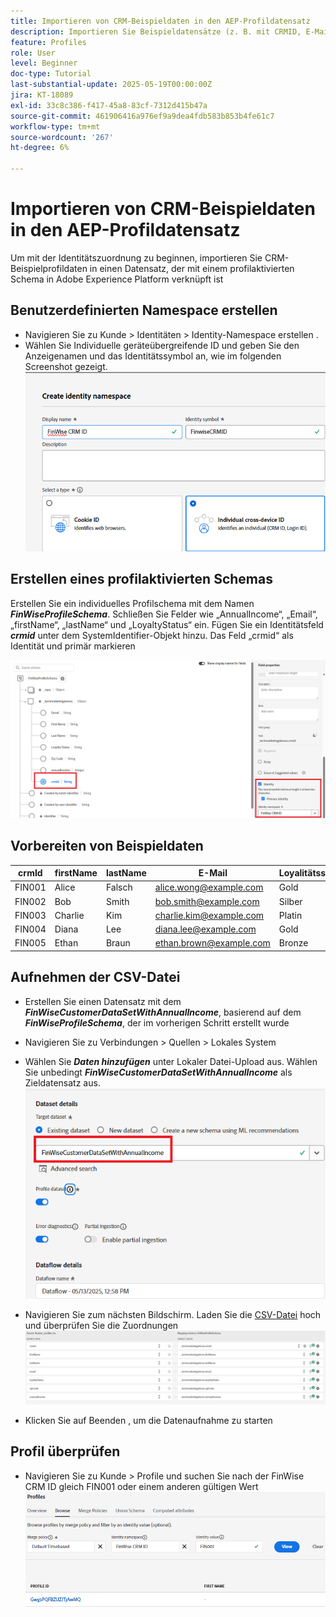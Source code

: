 ```yaml
---
title: Importieren von CRM-Beispieldaten in den AEP-Profildatensatz
description: Importieren Sie Beispieldatensätze (z. B. mit CRMID, E-Mail, Einkommen, Postleitzahl), um zu überprüfen, ob AEP diese Profile anhand freigegebener Kennungen wie ECID korrekt mit anonymen Web-Besuchern verknüpfen kann.
feature: Profiles
role: User
level: Beginner
doc-type: Tutorial
last-substantial-update: 2025-05-19T00:00:00Z
jira: KT-18089
exl-id: 33c8c386-f417-45a8-83cf-7312d415b47a
source-git-commit: 461906416a976ef9a9dea4fdb583b853b4fe61c7
workflow-type: tm+mt
source-wordcount: '267'
ht-degree: 6%

---
```


# Importieren von CRM-Beispieldaten in den AEP-Profildatensatz

Um mit der Identitätszuordnung zu beginnen, importieren Sie CRM-Beispielprofildaten in einen Datensatz, der mit einem profilaktivierten Schema in Adobe Experience Platform verknüpft ist

## Benutzerdefinierten Namespace erstellen

* Navigieren Sie zu Kunde > Identitäten > Identity-Namespace erstellen .
* Wählen Sie Individuelle geräteübergreifende ID und geben Sie den Anzeigenamen und das Identitätssymbol an, wie im folgenden Screenshot gezeigt.
  ![custom-namespace](assets/custom-namespace.png)

## Erstellen eines profilaktivierten Schemas

Erstellen Sie ein individuelles Profilschema mit dem Namen **_FinWiseProfileSchema_**. Schließen Sie Felder wie „AnnualIncome“, „Email“, „firstName“, „lastName“ und „LoyaltyStatus“ ein.
Fügen Sie ein Identitätsfeld **_crmid_** unter dem SystemIdentifier-Objekt hinzu. Das Feld „crmid“ als Identität und primär markieren


![profile-schema](assets/finwise-profile-schema.png)

## Vorbereiten von Beispieldaten

| crmId | firstName | lastName | E-Mail | Loyalitätsstatus | Postleitzahl | Jahreseinkommen |
|--------|-----------|----------|-------------------------|---------------|---------|--------------|
| FIN001 | Alice | Falsch | alice.wong@example.com | Gold | 92128 | 120000 |
| FIN002 | Bob | Smith | bob.smith@example.com | Silber | 92126 | 85000 |
| FIN003 | Charlie | Kim | charlie.kim@example.com | Platin | 60614 | 175000 |
| FIN004 | Diana | Lee | diana.lee@example.com | Gold | 30303 | 98000 |
| FIN005 | Ethan | Braun | ethan.brown@example.com | Bronze | 75201 | 60000 |

## Aufnehmen der CSV-Datei

* Erstellen Sie einen Datensatz mit dem **_FinWiseCustomerDataSetWithAnnualIncome_**, basierend auf dem **_FinWiseProfileSchema_**, der im vorherigen Schritt erstellt wurde

* Navigieren Sie zu Verbindungen > Quellen > Lokales System
* Wählen Sie **_Daten hinzufügen_** unter Lokaler Datei-Upload aus. Wählen Sie unbedingt _**FinWiseCustomerDataSetWithAnnualIncome**_ als Zieldatensatz aus.
  ![ingest-csv](assets/ingest-csv-into-dataset.png)
* Navigieren Sie zum nächsten Bildschirm. Laden Sie die [CSV-Datei](assets/finwise_profiles.csv) hoch und überprüfen Sie die Zuordnungen
  ![Zuordnungen](assets/mappings.png)

* Klicken Sie auf Beenden , um die Datenaufnahme zu starten

## Profil überprüfen

* Navigieren Sie zu Kunde > Profile und suchen Sie nach der FinWise CRM ID gleich FIN001 oder einem anderen gültigen Wert
  ![verify-profile](assets/verify-profiles.png)
